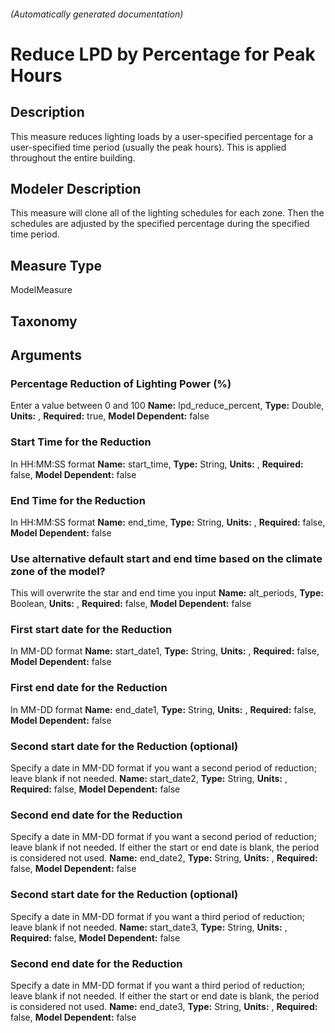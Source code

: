 

###### (Automatically generated documentation)

# Reduce LPD by Percentage for Peak Hours

## Description
This measure reduces lighting loads by a user-specified percentage for a user-specified time period (usually the peak hours). This is applied throughout the entire building.

## Modeler Description
This measure will clone all of the lighting schedules for each zone. Then the schedules are adjusted by the specified percentage during the specified time period.

## Measure Type
ModelMeasure

## Taxonomy


## Arguments


### Percentage Reduction of Lighting Power (%)
Enter a value between 0 and 100
**Name:** lpd_reduce_percent,
**Type:** Double,
**Units:** ,
**Required:** true,
**Model Dependent:** false

### Start Time for the Reduction
In HH:MM:SS format
**Name:** start_time,
**Type:** String,
**Units:** ,
**Required:** false,
**Model Dependent:** false

### End Time for the Reduction
In HH:MM:SS format
**Name:** end_time,
**Type:** String,
**Units:** ,
**Required:** false,
**Model Dependent:** false

### Use alternative default start and end time based on the climate zone of the model?
This will overwrite the star and end time you input
**Name:** alt_periods,
**Type:** Boolean,
**Units:** ,
**Required:** false,
**Model Dependent:** false

### First start date for the Reduction
In MM-DD format
**Name:** start_date1,
**Type:** String,
**Units:** ,
**Required:** false,
**Model Dependent:** false

### First end date for the Reduction
In MM-DD format
**Name:** end_date1,
**Type:** String,
**Units:** ,
**Required:** false,
**Model Dependent:** false

### Second start date for the Reduction (optional)
Specify a date in MM-DD format if you want a second period of reduction; leave blank if not needed.
**Name:** start_date2,
**Type:** String,
**Units:** ,
**Required:** false,
**Model Dependent:** false

### Second end date for the Reduction
Specify a date in MM-DD format if you want a second period of reduction; leave blank if not needed. If either the start or end date is blank, the period is considered not used.
**Name:** end_date2,
**Type:** String,
**Units:** ,
**Required:** false,
**Model Dependent:** false

### Second start date for the Reduction (optional)
Specify a date in MM-DD format if you want a third period of reduction; leave blank if not needed.
**Name:** start_date3,
**Type:** String,
**Units:** ,
**Required:** false,
**Model Dependent:** false

### Second end date for the Reduction
Specify a date in MM-DD format if you want a third period of reduction; leave blank if not needed. If either the start or end date is blank, the period is considered not used.
**Name:** end_date3,
**Type:** String,
**Units:** ,
**Required:** false,
**Model Dependent:** false





